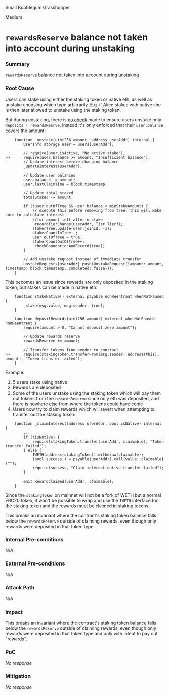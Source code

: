 Small Bubblegum Grasshopper

Medium

# `rewardsReserve` balance not taken into account during unstaking

### Summary

`rewardsReserve` balance not taken into account during unstaking

### Root Cause

Users can stake using either the staking token or native eth, as well as unstake choosing which type arbitrarily. E.g. if Alice stakes with native she is then later allowed to unstake using the staking token.

But during unstaking, there is [no check](https://github.com/sherlock-audit/2025-05-layeredge/blob/708c5b5345ed50cd0bde7b0a8a548c8936639683/edgen-staking/src/stake/LayerEdgeStaking.sol#L729) made to ensure users unstake only `deposits - rewardsResrve`, instead it's only enforced that their `user.balance` covers the amount:

```solidity
    function _unstake(uint256 amount, address userAddr) internal {
        UserInfo storage user = users[userAddr];

        // require(user.isActive, "No active stake");
>>      require(user.balance >= amount, "Insufficient balance");
        // Update interest before changing balance
        _updateInterest(userAddr);

        // Update user balances
        user.balance -= amount;
        user.lastClaimTime = block.timestamp;

        // Update total staked
        totalStaked -= amount;

        if (!user.outOfTree && user.balance < minStakeAmount) {
            // execute this before removing from tree, this will make sure to calculate interest
            //for amount left after unstake
            _recordTierChange(userAddr, Tier.Tier3);
            stakerTree.update(user.joinId, -1);
            stakerCountInTree--;
            user.outOfTree = true;
            stakerCountOutOfTree++;
            _checkBoundariesAndRecord(true);
        }

        // Add unstake request instead of immediate transfer
        unstakeRequests[userAddr].push(UnstakeRequest({amount: amount, timestamp: block.timestamp, completed: false}));
    }
```

This becomes an issue since rewards are only deposited in the staking token, but stakes can be made in native eth:

```solidity
    function stakeNative() external payable nonReentrant whenNotPaused {
        _stake(msg.value, msg.sender, true);
    }

    function depositRewards(uint256 amount) external whenNotPaused nonReentrant {
        require(amount > 0, "Cannot deposit zero amount");

        // Update rewards reserve
        rewardsReserve += amount;

        // Transfer tokens from sender to contract
>>      require(stakingToken.transferFrom(msg.sender, address(this), amount), "Token transfer failed");
    }
```

Example:

1. 5 users stake using native
2. Rewards are deposited
3. Some of the users unstake using the staking token which will pay them out tokens from the `rewardsReserve` since only eth was deposited, and there is nowhere else from where the tokens could have come
4. Users now try to claim rewards which will revert when attempting to transfer out the staking token:

```solidity
    function _claimInterest(address userAddr, bool isNative) internal {
        ...
        if (!isNative) {
            require(stakingToken.transfer(userAddr, claimable), "Token transfer failed");
        } else {
            IWETH(address(stakingToken)).withdraw(claimable);
            (bool success,) = payable(userAddr).call{value: claimable}("");
            require(success, "Claim interest native transfer failed");
        }

        emit RewardClaimed(userAddr, claimable);
    }
```

Since the `stakingToken` on mainnet will not be a fork of WETH but a normal ERC20 token, it won't be possible to wrap and use the `IWETH` interface for the staking token and the rewards must be claimed in staking tokens.

This breaks an invariant where the contract's staking token balance falls below the `rewardsReserve` outside of claiming rewards, even though only rewards were deposited in that token type.

### Internal Pre-conditions

N/A

### External Pre-conditions

N/A

### Attack Path

N/A

### Impact

This breaks an invariant where the contract's staking token balance falls below the `rewardsReserve` outside of claiming rewards, even though only rewards were deposited in that token type and only with intent to pay out "rewards".

### PoC

_No response_

### Mitigation

_No response_